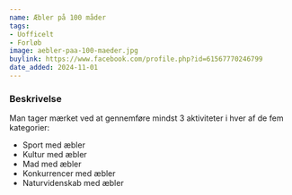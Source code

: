 ```yaml
---
name: Æbler på 100 måder
tags:
- Uofficelt
- Forløb
image: aebler-paa-100-maeder.jpg
buylink: https://www.facebook.com/profile.php?id=61567770246799
date_added: 2024-11-01
---
```

### Beskrivelse

Man tager mærket ved at gennemføre mindst 3 aktiviteter i hver af de fem kategorier:

- Sport med æbler
- Kultur med æbler
- Mad med æbler
- Konkurrencer med æbler
- Naturvidenskab med æbler